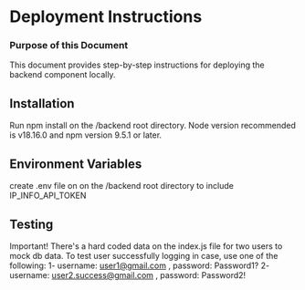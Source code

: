 # Deployment Instructions

### Purpose of this Document

This document provides step-by-step instructions for deploying the backend component locally.

## Installation
Run npm install on the /backend root directory.
Node version recommended is v18.16.0 and npm version 9.5.1 or later.


## Environment Variables
create .env file on on the /backend root directory to include IP_INFO_API_TOKEN


## Testing

Important! There's a hard coded data on the index.js file for two users to mock db data. To test user successfully logging in case, use one of the following: 
1- username: user1@gmail.com , password: Password1?
2- username: user2.success@gmail.com , password: Password2!




